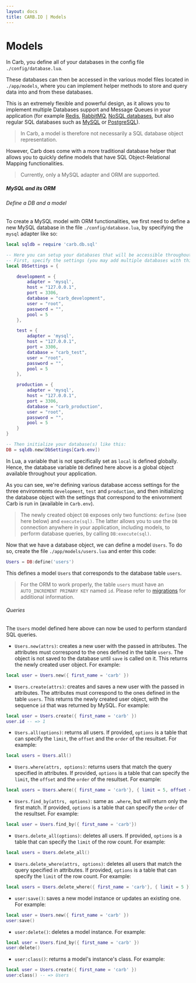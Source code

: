 ```yaml
---
layout: docs
title: CARB.IO | Models
---
```


# Models

In Carb, you define all of your databases in the config file `./config/database.lua`.

These databases can then be accessed in the various model files located in `./app/models`, where you can implement helper methods to store and query data into and from these databases.

This is an extremely flexible and powerful design, as it allows you to implement multiple Databases support and Message Queues in your application
(for example [Redis](redis.io), [RabbitMQ](http://www.rabbitmq.com/), [NoSQL databases](http://en.wikipedia.org/wiki/NoSQL), but also regular SQL databases such as
[MySQL](http://www.mysql.com/) or [PostgreSQL](http://www.postgresql.org/)).

> In Carb, a model is therefore not necessarily a SQL database object representation.

However, Carb does come with a more traditional database helper that allows you to quickly define models that have SQL Object-Relational Mapping functionalities.

> Currently, only a MySQL adapter and ORM are supported.


##### MySQL and its ORM

###### Define a DB and a model

To create a MySQL model with ORM functionalities, we first need to define a new MySQL database in the file `./config/database.lua`, by specifying the `mysql` adapter like so:

```lua
local sqldb = require 'carb.db.sql'

-- Here you can setup your databases that will be accessible throughout your application.
-- First, specify the settings (you may add multiple databases with this pattern):
local DbSettings = {

    development = {
        adapter = 'mysql',
        host = "127.0.0.1",
        port = 3306,
        database = "carb_development",
        user = "root",
        password = "",
        pool = 5
    },

    test = {
        adapter = 'mysql',
        host = "127.0.0.1",
        port = 3306,
        database = "carb_test",
        user = "root",
        password = "",
        pool = 5
    },

    production = {
        adapter = 'mysql',
        host = "127.0.0.1",
        port = 3306,
        database = "carb_production",
        user = "root",
        password = "",
        pool = 5
    }
}

-- Then initialize your database(s) like this:
DB = sqldb.new(DbSettings[Carb.env])
```

In Lua, a variable that is not specifically set as `local` is defined globally. Hence, the database variable `DB` defined here above is a global object available
throughout your application.

As you can see, we're defining various database access settings for the three environments `development`, `test` and `production`, and then initializing the
database object with the settings that correspond to the enivornment Carb is run in (available in `Carb.env`).

> The newly created object `DB` exposes only two functions: `define` (see here below) and `execute(sql)`. The latter allows you to use the `DB` connection anywhere in your application, including models,
> to perform database queries, by calling `DB:execute(sql)`.

Now that we have a database object, we can define a model `Users`. To do so, create the file `./app/models/users.lua` and enter this code:

```lua
Users = DB:define('users')
```
This defines a model `Users` that corresponds to the database table `users`.

> For the ORM to work properly, the table `users` must have an `AUTO_INCREMENT PRIMARY KEY` named `id`. Please refer to [migrations](/docs/migrations.html) for additional information.

###### Queries

The `Users` model defined here above can now be used to perform standard SQL queries.


 * `Users.new(attrs)`: creates a new user with the passed in attributes. The attributes must correspond to the ones defined in the table `users`. The object is not saved to the database until `save` is called on it.
 This returns the newly created user object. For example:

 ```lua
 local user = Users.new({ first_name = 'carb' })
 ```

 * `Users.create(attrs)`: creates and saves a new user with the passed in attributes. The attributes must correspond to the ones defined in the table `users`.
 This returns the newly created user object, with the sequence `id` that was returned by MySQL. For example:

 ```lua
 local user = Users.create({ first_name = 'carb' })
 user.id -- => 1
 ```

 * `Users.all(options)`: returns all users. If provided, `options` is a table that can specify the `limit`, the `offset` and the `order` of the resultset. For example:

 ```lua
 local users = Users.all()
 ```

 * `Users.where(attrs, options)`: returns users that match the query specified in attributes. If provided, `options` is a table that can specify the `limit`, the `offset` and the `order` of the resultset. For example:

 ```lua
 local users = Users.where({ first_name = 'carb'}, { limit = 5, offset = 10, order = "first_name DESC" } )
 ```

 * `Users.find_by(attrs, options)`: same as `.where`, but will return only the first match. If provided, `options` is a table that can specify the `order` of the resultset. For example:

 ```lua
 local user = Users.find_by({ first_name = 'carb'})
 ```

 * `Users.delete_all(options)`: deletes all users. If provided, `options` is a table that can specify the `limit` of the row count. For example:

 ```lua
 local users = Users.delete_all()
 ```

 * `Users.delete_where(attrs, options)`: deletes all users that match the query specified in attributes. If provided, `options` is a table that can specify the `limit` of the row count. For example:

 ```lua
 local users = Users.delete_where({ first_name = 'carb'}, { limit = 5 })
 ```

 * `user:save()`: saves a new model instance or updates an existing one. For example:

 ```lua
 local user = Users.new({ first_name = 'carb' })
 user:save()
 ```

 * `user:delete()`: deletes a model instance. For example:

 ```lua
 local user = Users.find_by({ first_name = 'carb' })
 user:delete()
 ```

 * `user:class()`: returns a model's instance's class. For example:

 ```lua
 local user = Users.create({ first_name = 'carb' })
 user:class() -- => Users
 ```
